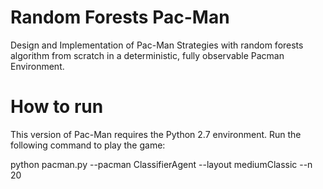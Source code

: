 # Random Forests Pac-Man
Design and Implementation of Pac-Man Strategies with random forests algorithm from scratch in a deterministic, fully observable Pacman Environment.

# How to run
This version of Pac-Man requires the Python 2.7 environment. Run the following command to play the game:

  python pacman.py --pacman ClassifierAgent --layout mediumClassic --n 20
